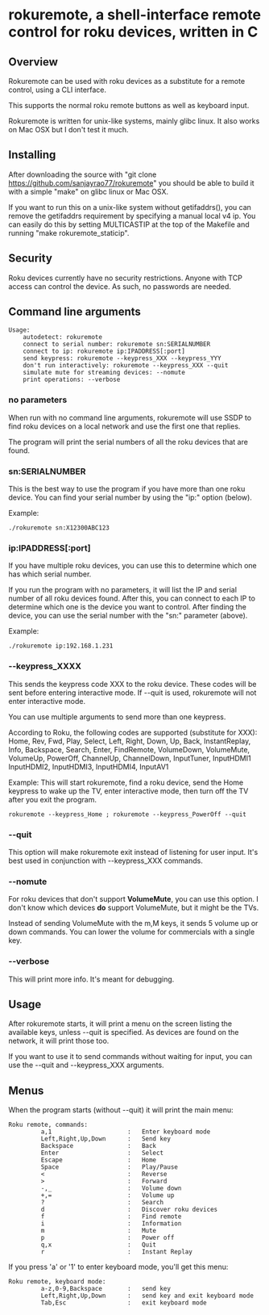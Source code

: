 # rokuremote, a shell-interface remote control for roku devices, written in C

## Overview

Rokuremote can be used with roku devices as a substitute for a remote control, using
a CLI interface.

This supports the normal roku remote buttons as well as keyboard input.

Rokuremote is written for unix-like systems, mainly glibc linux. It also works on
Mac OSX but I don't test it much.

## Installing

After downloading the source with "git clone https://github.com/sanjayrao77/rokuremote"
you should be able to build it with a simple "make" on glibc linux or Mac OSX.

If you want to run this on a unix-like system without getifaddrs(), you can remove
the getifaddrs requirement by specifying a manual local v4 ip. You can easily do this
by setting MULTICASTIP at the top of the Makefile and running "make rokuremote\_staticip".

## Security

Roku devices currently have no security restrictions. Anyone with TCP access can control
the device. As such, no passwords are needed.

## Command line arguments

```
Usage:
	autodetect: rokuremote
	connect to serial number: rokuremote sn:SERIALNUMBER
	connect to ip: rokuremote ip:IPADDRESS[:port]
	send keypress: rokuremote --keypress_XXX --keypress_YYY
	don't run interactively: rokuremote --keypress_XXX --quit
	simulate mute for streaming devices: --nomute
	print operations: --verbose
```

### no parameters

When run with no command line arguments, rokuremote will use SSDP to find roku devices on
a local network and use the first one that replies.

The program will print the serial numbers of all the roku devices that are found.

### sn:SERIALNUMBER

This is the best way to use the program if you have more than one roku device.
You can find your serial number by using the "ip:" option (below).

Example:
```
./rokuremote sn:X12300ABC123
```


### ip:IPADDRESS[:port]

If you have multiple roku devices, you can use this to determine which one has which
serial number.

If you run the program with no parameters, it will list the IP and serial number of
all roku devices found. After this, you can connect to each IP to determine which one
is the device you want to control. After finding the device, you can use the serial
number with the "sn:" parameter (above).

Example:
```
./rokuremote ip:192.168.1.231
```


### --keypress\_XXXX

This sends the keypress code XXX to the roku device. These codes will be sent before entering interactive
mode. If --quit is used, rokuremote will not enter interactive mode.

You can use multiple arguments to send more than one keypress.

According to Roku, the following codes are supported (substitute for XXX):
Home, Rev, Fwd, Play, Select, Left, Right, Down, Up, Back, InstantReplay, Info, Backspace, Search, 
Enter, FindRemote, VolumeDown, VolumeMute, VolumeUp, PowerOff, ChannelUp, ChannelDown,
InputTuner, InputHDMI1 InputHDMI2, InputHDMI3, InputHDMI4, InputAV1

Example: This will start rokuremote, find a roku device, send the Home keypress to wake up the TV, enter interactive mode,
then turn off the TV after you exit the program.
```
rokuremote --keypress_Home ; rokuremote --keypress_PowerOff --quit
```

### --quit

This option will make rokuremote exit instead of listening for user input. It's best used in conjunction with --keypress\_XXX commands.

### --nomute

For roku devices that don't support __VolumeMute__, you can use this option. I don't
know which devices **do** support VolumeMute, but it might be the TVs.

Instead of sending VolumeMute with the m,M keys, it sends 5 volume up or down
commands. You can lower the volume for commercials with a single key.

### --verbose

This will print more info. It's meant for debugging.

## Usage

After rokuremote starts, it will print a menu on the screen listing the available keys, unless --quit is specified.
As devices are found on the network, it will print those too.

If you want to use it to send commands without waiting for input, you can use the --quit and --keypress\_XXX arguments.

## Menus

When the program starts (without --quit) it will print the main menu:
```
Roku remote, commands:
         a,1                     :   Enter keyboard mode
         Left,Right,Up,Down      :   Send key
         Backspace               :   Back
         Enter                   :   Select
         Escape                  :   Home
         Space                   :   Play/Pause
         <                       :   Reverse
         >                       :   Forward
         -,_                     :   Volume down
         +,=                     :   Volume up
         ?                       :   Search
         d                       :   Discover roku devices
         f                       :   Find remote
         i                       :   Information
         m                       :   Mute
         p                       :   Power off
         q,x                     :   Quit
         r                       :   Instant Replay
```

If you press 'a' or '1' to enter keyboard mode, you'll get this menu:
```
Roku remote, keyboard mode:
         a-z,0-9,Backspace       :   send key
         Left,Right,Up,Down      :   send key and exit keyboard mode
         Tab,Esc                 :   exit keyboard mode
```
